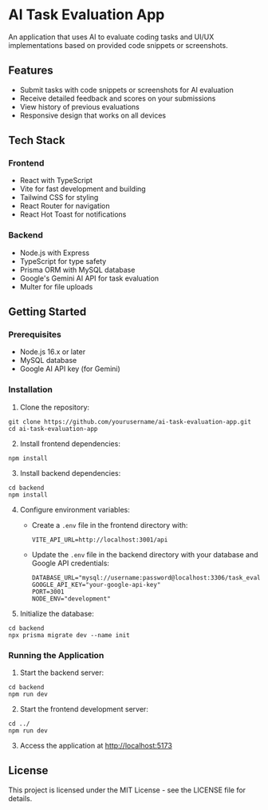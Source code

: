# AI Task Evaluation App

An application that uses AI to evaluate coding tasks and UI/UX implementations based on provided code snippets or screenshots.

## Features

- Submit tasks with code snippets or screenshots for AI evaluation
- Receive detailed feedback and scores on your submissions
- View history of previous evaluations
- Responsive design that works on all devices

## Tech Stack

### Frontend
- React with TypeScript
- Vite for fast development and building
- Tailwind CSS for styling
- React Router for navigation
- React Hot Toast for notifications

### Backend
- Node.js with Express
- TypeScript for type safety
- Prisma ORM with MySQL database
- Google's Gemini AI API for task evaluation
- Multer for file uploads

## Getting Started

### Prerequisites
- Node.js 16.x or later
- MySQL database
- Google AI API key (for Gemini)

### Installation

1. Clone the repository:
```
git clone https://github.com/yourusername/ai-task-evaluation-app.git
cd ai-task-evaluation-app
```

2. Install frontend dependencies:
```
npm install
```

3. Install backend dependencies:
```
cd backend
npm install
```

4. Configure environment variables:
   - Create a `.env` file in the frontend directory with:
     ```
     VITE_API_URL=http://localhost:3001/api
     ```
   - Update the `.env` file in the backend directory with your database and Google API credentials:
     ```
     DATABASE_URL="mysql://username:password@localhost:3306/task_evaluation"
     GOOGLE_API_KEY="your-google-api-key"
     PORT=3001
     NODE_ENV="development"
     ```

5. Initialize the database:
```
cd backend
npx prisma migrate dev --name init
```

### Running the Application

1. Start the backend server:
```
cd backend
npm run dev
```

2. Start the frontend development server:
```
cd ../
npm run dev
```

3. Access the application at [http://localhost:5173](http://localhost:5173)

## License

This project is licensed under the MIT License - see the LICENSE file for details.